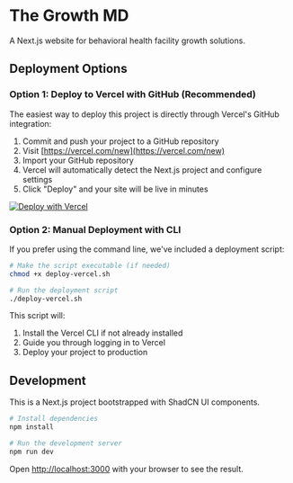 # The Growth MD

A Next.js website for behavioral health facility growth solutions.

## Deployment Options

### Option 1: Deploy to Vercel with GitHub (Recommended)

The easiest way to deploy this project is directly through Vercel's GitHub integration:

1. Commit and push your project to a GitHub repository
2. Visit [https://vercel.com/new](https://vercel.com/new)
3. Import your GitHub repository
4. Vercel will automatically detect the Next.js project and configure settings
5. Click "Deploy" and your site will be live in minutes

[![Deploy with Vercel](https://vercel.com/button)](https://vercel.com/new/clone?repository-url=https%3A%2F%2Fgithub.com%2Fyourepo%2Fthe-growth-md)

### Option 2: Manual Deployment with CLI

If you prefer using the command line, we've included a deployment script:

```bash
# Make the script executable (if needed)
chmod +x deploy-vercel.sh

# Run the deployment script
./deploy-vercel.sh
```

This script will:
1. Install the Vercel CLI if not already installed
2. Guide you through logging in to Vercel
3. Deploy your project to production

## Development

This is a Next.js project bootstrapped with ShadCN UI components.

```bash
# Install dependencies
npm install

# Run the development server
npm run dev
```

Open [http://localhost:3000](http://localhost:3000) with your browser to see the result.
